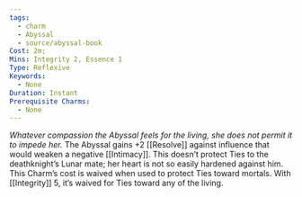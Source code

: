 ```yaml
---
tags:
  - charm
  - Abyssal
  - source/abyssal-book
Cost: 2m; 
Mins: Integrity 2, Essence 1
Type: Reflexive
Keywords:
  - None
Duration: Instant
Prerequisite Charms:
  - None
---
```

*Whatever compassion the Abyssal feels for the living, she does not permit it to impede her.*
The Abyssal gains +2 [[Resolve]] against influence that would weaken a negative [[Intimacy]]. This doesn’t protect Ties to the deathknight’s Lunar mate; her heart is not so easily hardened against him.
This Charm’s cost is waived when used to protect Ties toward mortals. With [[Integrity]] 5, it’s waived for Ties toward any of the living.